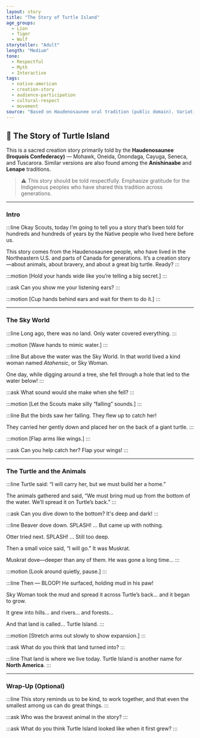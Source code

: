```yaml
---
layout: story
title: "The Story of Turtle Island"
age_groups:
  - Lion
  - Tiger
  - Wolf
storyteller: "Adult"
length: "Medium"
tone:
  - Respectful
  - Myth
  - Interactive
tags:
  - native-american
  - creation-story
  - audience-participation
  - cultural-respect
  - movement
source: "Based on Haudenosaunee oral tradition (public domain). Variations exist among several Northeastern Woodlands tribes."
---
```


## 🐢 The Story of Turtle Island

This is a sacred creation story primarily told by the **Haudenosaunee (Iroquois Confederacy)** — Mohawk, Oneida, Onondaga, Cayuga, Seneca, and Tuscarora. Similar versions are also found among the **Anishinaabe** and **Lenape** traditions.

> ⚠️ This story should be told respectfully. Emphasize gratitude for the Indigenous peoples who have shared this tradition across generations.

---

### Intro

:::line
Okay Scouts, today I’m going to tell you a story that’s been told for hundreds and hundreds of years by the Native people who lived here before us.

This story comes from the Haudenosaunee people, who have lived in the Northeastern U.S. and parts of Canada for generations. It’s a creation story—about animals, about bravery, and about a great big turtle. Ready?
:::

:::motion
[Hold your hands wide like you’re telling a big secret.]
:::

:::ask
Can you show me your listening ears?
:::

:::motion
[Cup hands behind ears and wait for them to do it.]
:::

---

### The Sky World

:::line
Long ago, there was no land. Only water covered everything.
:::

:::motion
[Wave hands to mimic water.]
:::

:::line
But above the water was the Sky World. In that world lived a kind woman named *Atahensic*, or Sky Woman.

One day, while digging around a tree, she fell through a hole that led to the water below!
:::

:::ask
What sound would she make when she fell?
:::

:::motion
[Let the Scouts make silly “falling” sounds.]
:::

:::line
But the birds saw her falling. They flew up to catch her!

They carried her gently down and placed her on the back of a giant turtle.
:::

:::motion
[Flap arms like wings.]
:::

:::ask
Can you help catch her? Flap your wings!
:::

---

### The Turtle and the Animals

:::line
Turtle said: “I will carry her, but we must build her a home.”

The animals gathered and said, “We must bring mud up from the bottom of the water. We’ll spread it on Turtle’s back.”
:::

:::ask
Can you dive down to the bottom? It's deep and dark!
:::

:::line
Beaver dove down. SPLASH! … But came up with nothing.

Otter tried next. SPLASH! … Still too deep.

Then a small voice said, “I will go.” It was Muskrat.

Muskrat dove—deeper than any of them. He was gone a long time…
:::

:::motion
[Look around quietly, pause.]
:::

:::line
Then — BLOOP! He surfaced, holding mud in his paw!

Sky Woman took the mud and spread it across Turtle’s back… and it began to grow.

It grew into hills… and rivers… and forests…

And that land is called… Turtle Island.
:::

:::motion
[Stretch arms out slowly to show expansion.]
:::

:::ask
What do you think that land turned into?
:::

:::line
That land is where we live today. Turtle Island is another name for **North America**.
:::

---

### Wrap-Up (Optional)

:::line
This story reminds us to be kind, to work together, and that even the smallest among us can do great things.
:::

:::ask
Who was the bravest animal in the story?
:::

:::ask
What do you think Turtle Island looked like when it first grew?
:::
